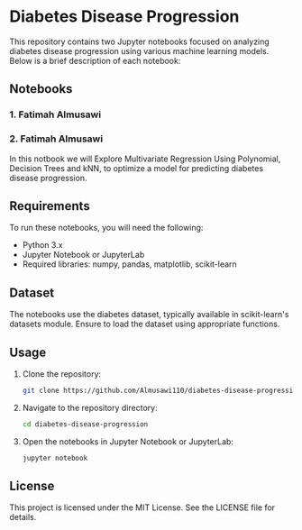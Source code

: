 
# Diabetes Disease Progression

This repository contains two Jupyter notebooks focused on analyzing diabetes disease progression using various machine learning models. Below is a brief description of each notebook:

## Notebooks

### 1. **Fatimah Almusawi**


### 2. Fatimah Almusawi 
In this notbook we will Explore Multivariate Regression Using Polynomial, Decision Trees and kNN, to optimize a model for predicting diabetes disease progression.

## Requirements

To run these notebooks, you will need the following:

- Python 3.x
- Jupyter Notebook or JupyterLab
- Required libraries: numpy, pandas, matplotlib, scikit-learn

## Dataset

The notebooks use the diabetes dataset, typically available in scikit-learn's datasets module. Ensure to load the dataset using appropriate functions.

## Usage

1. Clone the repository:
    ```bash
    git clone https://github.com/Almusawi110/diabetes-disease-progression.git
    ```
2. Navigate to the repository directory:
    ```bash
    cd diabetes-disease-progression
    ```
3. Open the notebooks in Jupyter Notebook or JupyterLab:
    ```bash
    jupyter notebook
    ```

## License

This project is licensed under the MIT License. See the LICENSE file for details.
